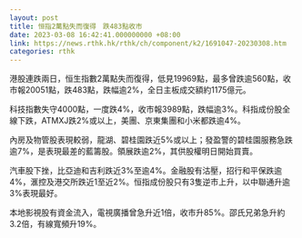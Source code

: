 ```yaml
---
layout: post
title: 恒指2萬點失而復得　跌483點收市
date: 2023-03-08 16:42:41.000000000 +08:00
link: https://news.rthk.hk/rthk/ch/component/k2/1691047-20230308.htm
categories: rthk
---
```


港股連跌兩日，恒生指數2萬點失而復得，低見19969點，最多曾跌逾560點，收市報20051點，跌483點，跌幅逾2%，全日主板成交額約1175億元。

科技指數失守4000點，一度跌4%，收市報3989點，跌幅逾3%。科指成份股全線下跌，ATMXJ跌2%或以上，美團、京東集團和小米都跌逾4%。

內房及物管股表現較弱，龍湖、碧桂園跌近5%或以上；發盈警的碧桂園服務急跌逾7%，是表現最差的藍籌股。領展跌逾2%，其供股權明日開始買賣。

汽車股下挫，比亞迪和吉利跌近3%至逾4%。金融股有沽壓，招行和平保跌逾4%，滙控及港交所跌近1至近2%。恒指成份股只有3隻逆市上升，以中聯通升逾3%表現最好。

本地影視股有資金流入，電視廣播曾急升近1倍，收市升85%。邵氏兄弟急升約3.2倍，有線寬頻升19%。
